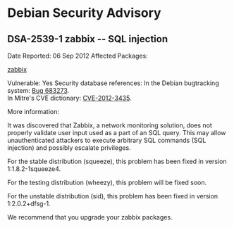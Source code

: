 
Debian Security Advisory
========================


DSA-2539-1 zabbix -- SQL injection
----------------------------------



Date Reported:
06 Sep 2012
Affected Packages:

[zabbix](https://packages.debian.org/src:zabbix)

Vulnerable:
Yes
Security database references:
In the Debian bugtracking system: [Bug 683273](https://bugs.debian.org/cgi-bin/bugreport.cgi?bug=683273).  
In Mitre's CVE dictionary: [CVE-2012-3435](https://security-tracker.debian.org/tracker/CVE-2012-3435).  

More information:

It was discovered that Zabbix, a network monitoring solution, does not
properly validate user input used as a part of an SQL query. This may
allow unauthenticated attackers to execute arbitrary SQL commands (SQL
injection) and possibly escalate privileges.


For the stable distribution (squeeze), this problem has been fixed in
version 1:1.8.2-1squeeze4.


For the testing distribution (wheezy), this problem will be fixed soon.


For the unstable distribution (sid), this problem has been fixed in
version 1:2.0.2+dfsg-1.


We recommend that you upgrade your zabbix packages.





